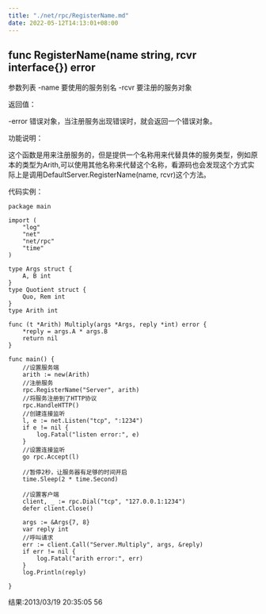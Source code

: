 ```yaml
---
title: "./net/rpc/RegisterName.md"
date: 2022-05-12T14:13:01+08:00
---
```

## func RegisterName(name string, rcvr interface{}) error

参数列表
-name 要使用的服务别名
-rcvr 要注册的服务对象

返回值：

-error 错误对象，当注册服务出现错误时，就会返回一个错误对象。

功能说明：

这个函数是用来注册服务的，但是提供一个名称用来代替具体的服务类型，例如原本的类型为Arith,可以使用其他名称来代替这个名称，看源码也会发现这个方式实际上是调用DefaultServer.RegisterName(name, rcvr)这个方法。 

代码实例：

    package main

    import (
        "log"
        "net"
        "net/rpc"
        "time"
    )

    type Args struct {
        A, B int
    }
    type Quotient struct {
        Quo, Rem int
    }
    type Arith int

    func (t *Arith) Multiply(args *Args, reply *int) error {
        *reply = args.A * args.B
        return nil
    }

    func main() {
        //设置服务端
        arith := new(Arith)
        //注册服务
        rpc.RegisterName("Server", arith)
        //将服务注册到了HTTP协议
        rpc.HandleHTTP()
        //创建连接监听
        l, e := net.Listen("tcp", ":1234")
        if e != nil {
            log.Fatal("listen error:", e)
        }
        //设置连接监听
        go rpc.Accept(l)

        //暂停2秒，让服务器有足够的时间开启
        time.Sleep(2 * time.Second)

        //设置客户端
        client, _ := rpc.Dial("tcp", "127.0.0.1:1234")
        defer client.Close()

        args := &Args{7, 8}
        var reply int
        //呼叫请求
        err := client.Call("Server.Multiply", args, &reply)
        if err != nil {
            log.Fatal("arith error:", err)
        }
        log.Println(reply)

    }




结果:2013/03/19 20:35:05 56

